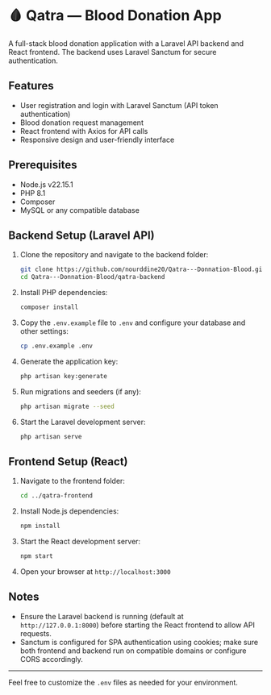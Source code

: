 
# 🩸 Qatra — Blood Donation App

A full-stack blood donation application with a Laravel API backend and React frontend. The backend uses Laravel Sanctum for secure authentication.

## Features
- User registration and login with Laravel Sanctum (API token authentication)
- Blood donation request management
- React frontend with Axios for API calls
- Responsive design and user-friendly interface

## Prerequisites

- Node.js v22.15.1
- PHP 8.1
- Composer
- MySQL or any compatible database

## Backend Setup (Laravel API)

1. Clone the repository and navigate to the backend folder:
   ```bash
   git clone https://github.com/nourddine20/Qatra---Donnation-Blood.git
   cd Qatra---Donnation-Blood/qatra-backend
   ```

2. Install PHP dependencies:
   ```bash
   composer install
   ```

3. Copy the `.env.example` file to `.env` and configure your database and other settings:
   ```bash
   cp .env.example .env
   ```

4. Generate the application key:
   ```bash
   php artisan key:generate
   ```

5. Run migrations and seeders (if any):
   ```bash
   php artisan migrate --seed
   ```

6. Start the Laravel development server:
   ```bash
   php artisan serve
   ```

## Frontend Setup (React)

1. Navigate to the frontend folder:
   ```bash
   cd ../qatra-frontend
   ```

2. Install Node.js dependencies:
   ```bash
   npm install
   ```

3. Start the React development server:
   ```bash
   npm start
   ```

4. Open your browser at `http://localhost:3000`

## Notes

- Ensure the Laravel backend is running (default at `http://127.0.0.1:8000`) before starting the React frontend to allow API requests.
- Sanctum is configured for SPA authentication using cookies; make sure both frontend and backend run on compatible domains or configure CORS accordingly.

---
Feel free to customize the `.env` files as needed for your environment.
